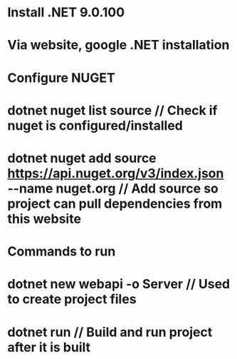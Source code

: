 # Install .NET 9.0.100
# Via website, google .NET installation

# Configure NUGET
# dotnet nuget list source // Check if nuget is configured/installed
# dotnet nuget add source https://api.nuget.org/v3/index.json --name nuget.org // Add source so project can pull dependencies from this website

# Commands to run
# dotnet new webapi -o Server // Used to create project files
# dotnet run // Build and run project after it is built